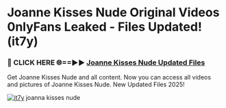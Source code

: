 # Joanne Kisses Nude Original Videos 0nlyFans Leaked - Files Updated! (it7y)

<h3>🔴 CLICK HERE 🌐==►► <a href="https://tinyurl.com/52m3yx9h" rel="nofollow">Joanne Kisses Nude Updated Files</a></h3>

Get Joanne Kisses Nude and all content. Now you can access all videos and pictures of Joanne Kisses Nude. New Updated Files 2025!

[![it7y](https://i.imgur.com/TnHtlc8.gif)](https://tinyurl.com/52m3yx9h)
joanna kisses nude